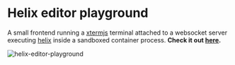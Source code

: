 # Helix editor playground
A small frontend running a [xtermjs](https://xtermjs.org/) terminal attached
to a websocket server executing [helix](https://helix-editor.com) inside a
sandboxed container process. **Check it out [here](https://tomgroenwoldt.github.io/helix-editor-playground/).**

![helix-editor-playground](https://s11.gifyu.com/images/SQXPy.gif)
